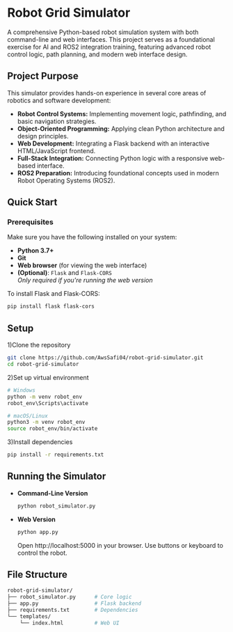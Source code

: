 # Robot Grid Simulator
A comprehensive Python-based robot simulation system with both command-line and web interfaces. This project serves as a foundational exercise for AI and ROS2 integration training, featuring advanced robot control logic, path planning, and modern web interface design.

## Project Purpose

This simulator provides hands-on experience in several core areas of robotics and software development:

- **Robot Control Systems:** Implementing movement logic, pathfinding, and basic navigation strategies.
- **Object-Oriented Programming:** Applying clean Python architecture and design principles.
- **Web Development:** Integrating a Flask backend with an interactive HTML/JavaScript frontend.
- **Full-Stack Integration:** Connecting Python logic with a responsive web-based interface.
- **ROS2 Preparation:** Introducing foundational concepts used in modern Robot Operating Systems (ROS2).

##  Quick Start

###  Prerequisites

Make sure you have the following installed on your system:

- **Python 3.7+**
- **Git**
- **Web browser** (for viewing the web interface)
- **(Optional)**: `Flask` and `Flask-CORS`  
  *Only required if you're running the web version*

To install Flask and Flask-CORS:

```bash
pip install flask flask-cors

```
## Setup
1)Clone the repository
```bash
git clone https://github.com/AwsSafi04/robot-grid-simulator.git
cd robot-grid-simulator

```
2)Set up virtual environment
```bash
# Windows
python -m venv robot_env
robot_env\Scripts\activate

# macOS/Linux
python3 -m venv robot_env
source robot_env/bin/activate

```
3)Install dependencies
```bash
pip install -r requirements.txt

```
## Running the Simulator
- **Command-Line Version**
  ```bash
  python robot_simulator.py
- **Web Version**
  ```bash
  python app.py

  ```
  Open http://localhost:5000 in your browser.
  Use buttons or keyboard to control the robot.


## File Structure
```bash
robot-grid-simulator/
├── robot_simulator.py      # Core logic
├── app.py                  # Flask backend
├── requirements.txt        # Dependencies
└── templates/
    └── index.html          # Web UI

  


